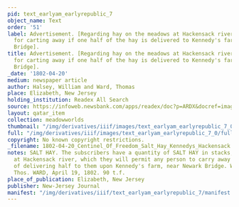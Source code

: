 ```yaml
---
pid: text_earlyam_earlyrepublic_7
object_name: Text
order: '51'
label: Advertisement. [Regarding hay on the meadows at Hackensack river, available
  for carting away if one half of the hay is delivered to Kennedy's farm near Newark
  Bridge].
title: Advertisement. [Regarding hay on the meadows at Hackensack river, available
  for carting away if one half of the hay is delivered to Kennedy's farm near Newark
  Bridge].
_date: '1802-04-20'
medium: newspaper article
author: Halsey, William and Ward, Thomas
place: Elizabeth, New Jersey
holding_institution: Readex All Search
source: https://infoweb.newsbank.com/apps/readex/doc?p=ARDX&docref=image/v2%3A109C84FBA4185370%40EANX-10A09D7EDB3339F0%402379336-10A09D7F46F4BB30%402-10A09D8086CD7098%40Advertisement.
layout: qatar_item
collection: meadowworlds
thumbnail: "/img/derivatives/iiif/images/text_earlyam_earlyrepublic_7_0/full/250,/0/default.jpg"
full: "/img/derivatives/iiif/images/text_earlyam_earlyrepublic_7_0/full/1140,/0/default.jpg"
copyright: No known copyright restrictions.
_filename: 1802-04-20_Centinel_Of_Freedom_Salt_Hay_Kennedys_Hackensack.pdf
notes: SALT HAY. The subscribers have a quantity of SALT HAY in stacks, on the meadows
  at Hackensack river, which they will permit any person to carry away upon condition
  of delivering half to them upon Kennedy's farm, near Newark Bridge. Wm. Halsey,
  Thos. WARD, April 19, 1802. 90 t.f.
place_of_publication: Elizabeth, New Jersey
publisher: New-Jersey Journal
manifest: "/img/derivatives/iiif/text_earlyam_earlyrepublic_7/manifest.json"
---
```

